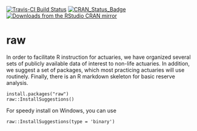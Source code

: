 [![Travis-CI Build Status](https://travis-ci.org/casact/raw_package.svg?branch=master)](https://travis-ci.org/casact/raw_package)
[![CRAN\_Status\_Badge](http://www.r-pkg.org/badges/version/raw)](https://cran.r-project.org/package=raw)
[![Downloads from the RStudio CRAN mirror](http://cranlogs.r-pkg.org/badges/grand-total/raw)](https://cran.r-project.org/package=raw)

raw
===

In order to facilitate R instruction for actuaries, we have organized
several sets of publicly available data of interest to non-life
actuaries. In addition, we suggest a set of packages, which most
practicing actuaries will use routinely. Finally, there is an R markdown
skeleton for basic reserve analysis.

    install.packages("raw")
    raw::InstallSuggestions()

For speedy install on Windows, you can use 

    raw::InstallSuggestions(type = 'binary')
